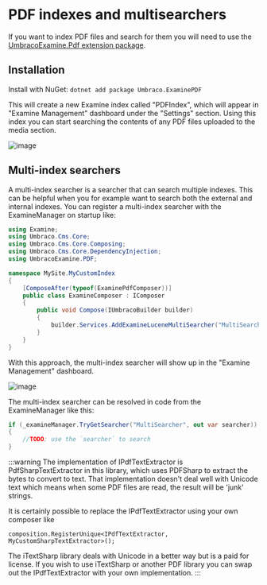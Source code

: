 ﻿---
versionFrom: 9.0.0
versionTo: 10.0.0
---

# PDF indexes and multisearchers

If you want to index PDF files and search for them you will need to use the [UmbracoExamine.Pdf extension package](https://github.com/umbraco/UmbracoExamine.PDF).

## Installation

Install with NuGet:
`dotnet add package Umbraco.ExaminePDF`

This will create a new Examine index called "PDFIndex", which will appear in "Examine Management" dashboard under the "Settings" section. Using this index you can start searching the contents of any PDF files uploaded to the media section.

![image](https://user-images.githubusercontent.com/7405322/189886089-d23b45c7-814b-4101-b143-31c5cd9fa655.png)


## Multi-index searchers
A multi-index searcher is a searcher that can search multiple indexes. This can be helpful when you for example want to search both the external and internal indexes.
You can register a multi-index searcher with the ExamineManager on startup like:

```csharp
using Examine;
using Umbraco.Cms.Core;
using Umbraco.Cms.Core.Composing;
using Umbraco.Cms.Core.DependencyInjection;
using UmbracoExamine.PDF;

namespace MySite.MyCustomIndex
{
    [ComposeAfter(typeof(ExaminePdfComposer))]
    public class ExamineComposer : IComposer
    {
        public void Compose(IUmbracoBuilder builder)
        {
            builder.Services.AddExamineLuceneMultiSearcher("MultiSearcher", new[] {Constants.UmbracoIndexes.ExternalIndexName, PdfIndexConstants.PdfIndexName});
        }
    }
}
```

With this approach, the multi-index searcher will show up in the "Examine Management" dashboard.

![image](https://user-images.githubusercontent.com/7405322/189887744-af2d8e69-4807-4407-868d-b43e9fa9518d.png)

The multi-index searcher can be resolved in code from the ExamineManager like this:

```csharp
if (_examineManager.TryGetSearcher("MultiSearcher", out var searcher))
{
    //TODO: use the `searcher` to search
}
```

:::warning
The implementation of IPdfTextExtractor is PdfSharpTextExtractor in this library, which uses PDFSharp to extract the bytes to convert to text. That implementation doesn't deal well with Unicode text which means when some PDF files are read, the result will be 'junk' strings.

It is certainly possible to replace the IPdfTextExtractor using your own composer like

`composition.RegisterUnique<IPdfTextExtractor, MyCustomSharpTextExtractor>();`

The iTextSharp library deals with Unicode in a better way but is a paid for license. If you wish to use iTextSharp or another PDF library you can swap out the IPdfTextExtractor with your own implementation.
:::
